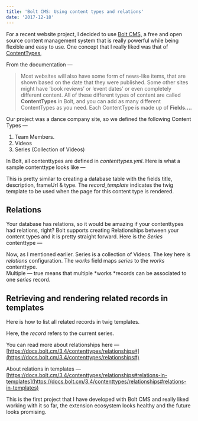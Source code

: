 ```yaml
---
title: 'Bolt CMS: Using content types and relations'
date: '2017-12-18'
---
```


For a recent website project, I decided to use [Bolt CMS,](https://bolt.cm/) a
free and open source content management system that is really powerful while
being flexible and easy to use. One concept that I really liked was that of
[ContentTypes,](https://docs.bolt.cm/3.4/contenttypes/intro)

From the documentation —

> Most websites will also have some form of news-like items, that are shown based
> on the date that they were published. Some other sites might have ‘book reviews’
> or ‘event dates’ or even completely different content. All of these different
> types of content are called **ContentTypes** in Bolt, and you can add as many
> different ContentTypes as you need.
> Each ContentType is made up of **Fields….**

Our project was a dance company site, so we defined the following Content Types
—

1.  Team Members.
1.  Videos
1.  Series (Collection of Videos)

In Bolt, all contenttypes are defined in _contenttypes.yml_. Here is what a
sample contenttype looks like —

This is pretty similar to creating a database table with the fields title,
description, frameUrl & type. The _record_template_ indicates the twig template
to be used when the page for this content type is rendered.

## Relations

Your database has relations, so it would be amazing if your contenttypes had
relations, right? Bolt supports creating Relationships between your content
types and it is pretty straight forward. Here is the _Series_ contenttype —

Now, as I mentioned earlier. Series is a collection of Videos. The key here is
_relations_ configuration. The _works_ field maps _series_ to the _works_ contenttype.<br> Multiple — true means that multiple *works *records can be
associated to one _series_ record.

## Retrieving and rendering related records in templates

Here is how to list all related records in twig templates.

Here, the _record_ refers to the current series.

You can read more about relationships here —
[https://docs.bolt.cm/3.4/contenttypes/relationships#](https://docs.bolt.cm/3.4/contenttypes/relationships#)

About relations in templates —
[https://docs.bolt.cm/3.4/contenttypes/relationships#relations-in-templates](https://docs.bolt.cm/3.4/contenttypes/relationships#relations-in-templates)

This is the first project that I have developed with Bolt CMS and really liked
working with it so far, the extension ecosystem looks healthy and the future
looks promising.
